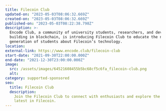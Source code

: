 ```yaml
---
title: Filecoin Club
updated-on: "2023-05-03T08:06:32.669Z"
created-on: "2023-05-03T08:06:32.669Z"
published-on: "2023-05-03T08:22:38.798Z"
description: >-
  Encode Club, a community of university students, researchers, and developers
  building in blockchain, is introducing Filecoin Club to educate the next
  generation of students about Filecoin’s technology.
location:
external-link: https://www.encode.club/filecoin-club
start-date: "2021-09-30T22:00:00.000Z"
end-date: "2021-12-30T23:00:00.000Z"
image:
  src: /assets/images/64521608455b5bc68cf5c6fa_filecoin-club.png
  alt:
category: supported-sponsored
seo:
  title: Filecoin Club
  description:
    Join the Filecoin Club to connect with enthusiasts and explore the
    latest in Filecoin.
---
```


